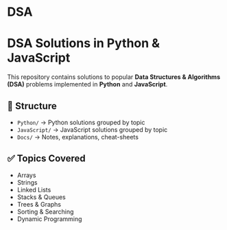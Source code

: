 # DSA

# DSA Solutions in Python & JavaScript

This repository contains solutions to popular **Data Structures & Algorithms (DSA)** problems implemented in **Python** and **JavaScript**.

## 📂 Structure
- `Python/` → Python solutions grouped by topic
- `JavaScript/` → JavaScript solutions grouped by topic
- `Docs/` → Notes, explanations, cheat-sheets

## ✅ Topics Covered
- Arrays
- Strings
- Linked Lists
- Stacks & Queues
- Trees & Graphs
- Sorting & Searching
- Dynamic Programming
